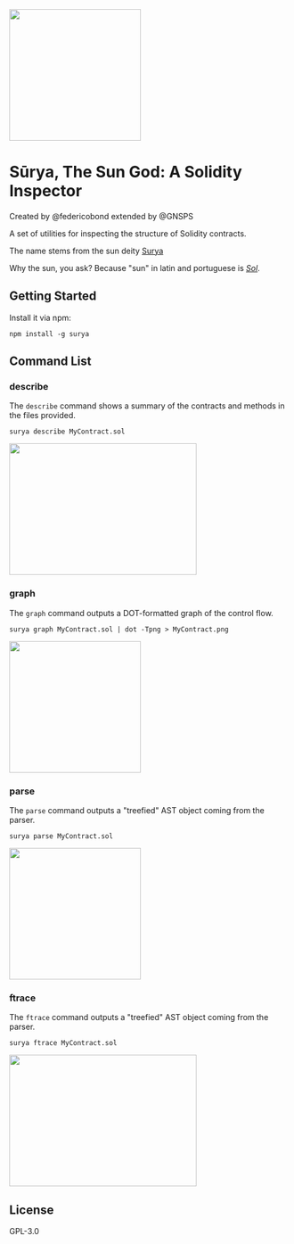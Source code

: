 <img src="https://user-images.githubusercontent.com/4008213/39437435-bed48266-4c98-11e8-834d-1de152667231.jpg" height="236">

# Sūrya, The Sun God: A Solidity Inspector 

#### 

Created by @federicobond extended by @GNSPS

A set of utilities for inspecting the structure of Solidity contracts.

The name stems from the sun deity [Surya](https://en.wikipedia.org/wiki/Surya)

Why the sun, you ask? Because "sun" in latin and portuguese is [*Sol*](https://en.wikipedia.org/wiki/Solar_deity).

## Getting Started

Install it via npm:

```shell
npm install -g surya
```

## Command List

### describe

The `describe` command shows a summary of the contracts and methods in the files provided.

```shell
surya describe MyContract.sol
```

<img src="https://user-images.githubusercontent.com/138426/37748729-b6c42ab2-2d63-11e8-9255-8c30693f8a26.png" width="336" height="236">

### graph

The `graph` command outputs a DOT-formatted graph of the control flow.

```shell
surya graph MyContract.sol | dot -Tpng > MyContract.png
```


<img src="https://user-images.githubusercontent.com/4008213/39415345-fbac4e3a-4c39-11e8-8260-0d9670c352d6.png" height="236">

### parse

The `parse` command outputs a "treefied" AST object coming from the parser.

```shell
surya parse MyContract.sol
```


<img src="https://user-images.githubusercontent.com/4008213/39415303-87df40de-4c39-11e8-8e03-ead72e88f1e3.png" height="236">

### ftrace

The `ftrace` command outputs a "treefied" AST object coming from the parser.

```shell
surya ftrace MyContract.sol
```


<img src="https://user-images.githubusercontent.com/4008213/39437466-d5dc5be6-4c98-11e8-8352-31bc8dadd2b8.png" width="336" height="236">


## License

GPL-3.0
